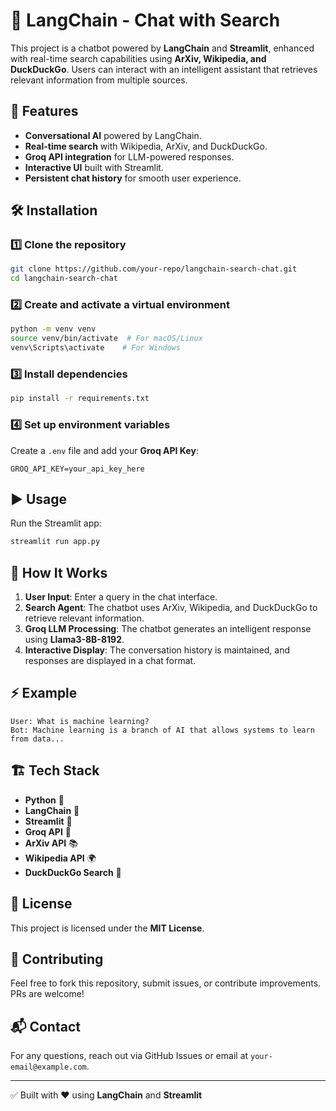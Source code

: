 # 🔎 LangChain - Chat with Search

This project is a chatbot powered by **LangChain** and **Streamlit**, enhanced with real-time search capabilities using **ArXiv, Wikipedia, and DuckDuckGo**. Users can interact with an intelligent assistant that retrieves relevant information from multiple sources.

## 🚀 Features
- **Conversational AI** powered by LangChain.
- **Real-time search** with Wikipedia, ArXiv, and DuckDuckGo.
- **Groq API integration** for LLM-powered responses.
- **Interactive UI** built with Streamlit.
- **Persistent chat history** for smooth user experience.

## 🛠️ Installation
### 1️⃣ Clone the repository
```bash
git clone https://github.com/your-repo/langchain-search-chat.git
cd langchain-search-chat
```

### 2️⃣ Create and activate a virtual environment
```bash
python -m venv venv
source venv/bin/activate  # For macOS/Linux
venv\Scripts\activate    # For Windows
```

### 3️⃣ Install dependencies
```bash
pip install -r requirements.txt
```

### 4️⃣ Set up environment variables
Create a `.env` file and add your **Groq API Key**:
```
GROQ_API_KEY=your_api_key_here
```

## ▶️ Usage
Run the Streamlit app:
```bash
streamlit run app.py
```

## 📌 How It Works
1. **User Input**: Enter a query in the chat interface.
2. **Search Agent**: The chatbot uses ArXiv, Wikipedia, and DuckDuckGo to retrieve relevant information.
3. **Groq LLM Processing**: The chatbot generates an intelligent response using **Llama3-8B-8192**.
4. **Interactive Display**: The conversation history is maintained, and responses are displayed in a chat format.

## ⚡ Example
```plaintext
User: What is machine learning?
Bot: Machine learning is a branch of AI that allows systems to learn from data...
```

## 🏗️ Tech Stack
- **Python** 🐍
- **LangChain** 🔗
- **Streamlit** 🎈
- **Groq API** 🤖
- **ArXiv API** 📚
- **Wikipedia API** 🌍
- **DuckDuckGo Search** 🦆

## 📜 License
This project is licensed under the **MIT License**.

## 🤝 Contributing
Feel free to fork this repository, submit issues, or contribute improvements. PRs are welcome!

## 📬 Contact
For any questions, reach out via GitHub Issues or email at `your-email@example.com`.

---
✅ Built with ❤️ using **LangChain** and **Streamlit**


